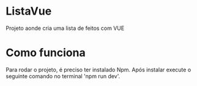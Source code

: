 # ListaVue
Projeto aonde cria uma lista de feitos com VUE

# Como funciona
Para rodar o projeto, é preciso ter instalado Npm. Após instalar execute o seguinte comando no terminal 'npm run dev'.
